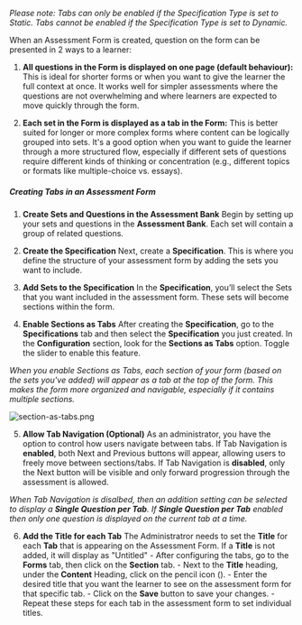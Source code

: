 *Please note: Tabs can only be enabled if the Specification Type is set to Static. Tabs cannot be enabled if the Specification Type is set to Dynamic.*

When an Assessment Form is created, question on the form can be presented in 2 ways to a learner:

1. **All questions in the Form is displayed on one page (default behaviour):** This is ideal for shorter forms or when you want to give the learner the full context at once. It works well for simpler assessments where the questions are not overwhelming and where learners are expected to move quickly through the form.

2. **Each set in the Form is displayed as a tab in the Form:** This is better suited for longer or more complex forms where content can be logically grouped into sets. It's a good option when you want to guide the learner through a more structured flow, especially if different sets of questions require different kinds of thinking or concentration (e.g., different topics or formats like multiple-choice vs. essays).

##### Creating Tabs in an Assessment Form
1.  **Create Sets and Questions in the Assessment Bank**
	Begin by setting up your sets and questions in the **Assessment Bank**. Each set will contain a group of related questions.

2.  **Create the Specification**
	Next, create a **Specification**. This is where you define the structure of your assessment form by adding the sets you want to include.

3.  **Add Sets to the Specification**
	In the **Specification**, you’ll select the Sets that you want included in the assessment form. These sets will become sections within the form.

4.  **Enable Sections as Tabs**
	After creating the **Specification**, go to the **Specifications** tab and then select the **Specification** you just created. In the **Configuration** section, look for the **Sections as Tabs** option. Toggle the slider to enable this feature.

*When you enable Sections as Tabs, each section of your form (based on the sets you've added) will appear as a tab at the top of the form. This makes the form more organized and navigable, especially if it contains multiple sections.*

![section-as-tabs.png](https://e02.insite.com/files/sites/e02/creating-tabs/section-as-tabs.png)

5.  **Allow Tab Navigation (Optional)**
	As an administrator, you have the option to control how users navigate between tabs. If Tab Navigation is **enabled**, both Next and Previous buttons will appear, allowing users to freely move between sections/tabs. If Tab Navigation is **disabled**, only the Next button will be visible and only forward progression through the assessment is allowed.

*When Tab Navigation is disalbed, then an addition setting can be selected to display a **Single Question per Tab**. If **Single Question per Tab** enabled then only one question is displayed on the current tab at a time.*

6.  **Add the Title for each Tab**
	The Administratror needs to set the **Title** for each **Tab** that is appearing on the Assessment Form. If a **Title** is not added, it will display as "Untitled"
		- 	After configuring the tabs, go to the **Forms** tab, then click on the **Section** tab.
		- 	Next to the **Title** heading, under the **Content** Heading, click on the pencil icon (<i class="fas fa-pencil-alt"></i>).
		- 	Enter the desired title that you want the learner to see on the assessment form for that specific tab.
		- 	Click on the **Save** button to save your changes.
		- 	Repeat these steps for each tab in the assessment form to set individual titles.